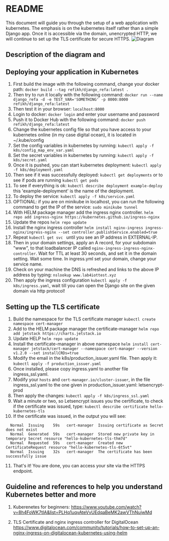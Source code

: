# README
This document will guide you through the setup of a web application with kubernetes. The emphasis is on the kubernetes itself rather than a simple Django app. Once it is accessible via the domain, unencrypted HTTP, we will continue to set up the TLS certificate for secure HTTPS.
![Diagram](https://raw.githubusercontent.com/devicee/kubernetes_learning/master/kubernetes_cluster_in_this_tutorial.png)
## Description of the diagram and 

## Deploying your application in Kubernetes
1. First build the image with the following command, change your docker path:
``docker build --tag refikh/django_refa:latest .``
2. Then try to run it locally with the following command:
``docker run --name django_refa -d -e TEST_VAR='SOMETHING' -p 8000:8000 refikh/django_refa:latest``
3. Then test it in your browser: `localhost:8000`
4. Login to docker: `docker login` and enter your username and password
5. Push it to Docker Hub with the following command:
``docker push refikh/django_refa:latest``
6. Change the kubernetes config file so that you have access to your kubernetes online (in my case digital ocean), it is located in ~/.kube/config
7. Set the config variables in kubernetes by running: 
``kubectl apply -f k8s/config_map_env_var.yaml``
8. Set the secret variables in kubernetes by running: 
``kubectl apply -f k8s/secret.yaml``
9. Once it is pushed, you can start kubernetes deployment:
``kubectl apply -f k8s/deployment.yaml``
10. Then see if it was successfully deployed:
``kubectl get deployments`` or to see if pods are running
``kubectl get pods``
11. To see if everything is ok: 
``kubectl describe deployment example-deploy`` this 'example-deployment' is the name of the deployment.
12. To deploy the service:
``kubectl apply -f k8s/service.yaml``
13. OPTIONAL: if you are on minikube in localhost, you can run the following command to get the IP of the service:
``sudo minikube tunnel``
14. With HELM package manager add the ingress nginx controller. ``helm repo add ingress-nginx https://kubernetes.github.io/ingress-nginx``
15. Update the repos ``helm repo update``
16. Install the nginx ingress controller ``helm install nginx-ingress ingress-nginx/ingress-nginx --set controller.publishService.enabled=true``
17. Repeat ``kubectl get svc `` until you see an IP address in EXTERNAL-IP. 
18. Then in your domain settings, apply an A record, for your subdomain "www", to that loadbalancer IP called ``nginx-ingress-ingress-nginx-controller``. Wait for TTL at least 30 seconds, and set it in the domain setting. Wait some time. In ingress.yml set your domain, change your service name.
19. Check on your machine the DNS is refreshed and links to the above IP address by typing: ``nslookup www.lab4iottest.xyz``
20. Then apply the ingress configuration ``kubectl apply -f k8s/ingress.yaml``, wait till you can open the Django site on the given domain via http protocol! 

## Setting up the TLS certificate
1. Build the namespace for the TLS certificate manager ``kubectl create namespace cert-manager``
2. Add to the HELM package manager the certificate-manager ``helm repo add jetstack https://charts.jetstack.io``
3. Update HELP ``helm repo update``
4. Install the certificate-manager in above namespace ``helm install cert-manager jetstack/cert-manager --namespace cert-manager --version v1.2.0 --set installCRDs=true``
5. Modify the email in the k8s/production_issuer.yaml file. Then apply it: ``kubectl apply -f production_issuer.yaml``
6. Once installed, please copy ingress.yaml to another file ingress_ssl.yaml.
7. Modify your `hosts` and `cert-manager.io/cluster-issuer`, in the file ingress_ssl.yaml to the one given in production_issuer.yaml: letsencrypt-prod
8. Then apply the changes: ``kubectl apply -f k8s/ingress_ssl.yaml``
9. Wait a minute or two, so Letsencrypt issues you the certificate, to check if the certificate was issued, type: ``kubectl describe certificate hello-kubernetes-tls``
10. If the certificate was issued, in the output you will see:
```
  Normal  Issuing    59s   cert-manager  Issuing certificate as Secret does not exist
  Normal  Generated  59s   cert-manager  Stored new private key in temporary Secret resource "hello-kubernetes-tls-thm7d"
  Normal  Requested  59s   cert-manager  Created new CertificateRequest resource "hello-kubernetes-tls-6t5vt"
  Normal  Issuing    32s   cert-manager  The certificate has been successfully issue
```
11. That's it! You are done, you can access your site via the HTTPS endpoint.

## Guideline and references to help you understand Kubernetes better and more
1. Kuberenetes for beginners:
https://www.youtube.com/watch?v=8h4FoWK7tIA&list=PLHq1uqvAteVvUEdqaBeMK2awVThNujwMd

2. TLS Certificate and nginx ingress controller for DigitalOcean
https://www.digitalocean.com/community/tutorials/how-to-set-up-an-nginx-ingress-on-digitalocean-kubernetes-using-helm